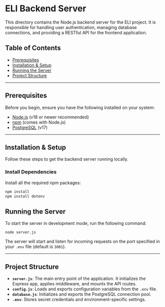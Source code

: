 
# ELI Backend Server

This directory contains the Node.js backend server for the ELI project. It is responsible for handling user authentication, managing database connections, and providing a RESTful API for the frontend application.

## Table of Contents

  - [Prerequisites](https://www.google.com/search?q=%23prerequisites)
  - [Installation & Setup](https://www.google.com/search?q=%23installation--setup)
  - [Running the Server](https://www.google.com/search?q=%23running-the-server)
  - [Project Structure](https://www.google.com/search?q=%23project-structure)

-----

## Prerequisites

Before you begin, ensure you have the following installed on your system:

  - [Node.js](https://nodejs.org/) (v18 or newer recommended)
  - [npm](https://www.npmjs.com/) (comes with Node.js)
  - [PostgreSQL](https://www.postgresql.org/) (v17)

-----

## Installation & Setup

Follow these steps to get the backend server running locally.

### Install Dependencies
Install all the required npm packages:

```bash
npm install
npm install dotenv
```


## Running the Server

To start the server in development mode, run the following command:

```
node server.js
```

The server will start and listen for incoming requests on the port specified in your `.env` file (default is `3001`).

-----

## Project Structure

  - **`server.js`**: The main entry point of the application. It initializes the Express app, applies middleware, and mounts the API routes.
  - **`config.js`**: Loads and exports configuration variables from the `.env` file.
  - **`database.js`**: Initializes and exports the PostgreSQL connection pool.
  - **`.env`**: Stores secret credentials and environment-specific settings.
